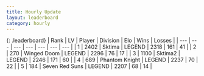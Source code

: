 ```yaml
---
title: Hourly Update
layout: leaderboard
category: hourly
---
```


{: .leaderboard}
| Rank | LV | Player | Division | Elo | Wins | Losses |
| --- | --- | --- | --- | --- | --- | --- |
| <span data-change="0">1</span> | 2402 | <span title="ID: 353063">Sktima</span> | LEGEND | <span data-change="0">2318</span> | <span data-change="0">161</span> | <span data-change="0">41</span> |
| <span data-change="0">2</span> | 270 | <span title="ID: 744396">Winged Doom</span> | LEGEND | <span data-change="0">2296</span> | <span data-change="0">76</span> | <span data-change="0">17</span> |
| <span data-change="2">3</span> | 1100 | <span title="ID: 402846">Sktima2</span> | LEGEND | <span data-change="25">2246</span> | <span data-change="3">171</span> | <span data-change="0">60</span> |
| <span data-change="-1">4</span> | 689 | <span title="ID: 742939">Phantom Knight</span> | LEGEND | <span data-change="0">2237</span> | <span data-change="0">70</span> | <span data-change="0">22</span> |
| <span data-change="1">5</span> | 184 | <span title="ID: 670324">Seven Red Suns</span> | LEGEND | <span data-change="0">2207</span> | <span data-change="0">68</span> | <span data-change="0">14</span> |